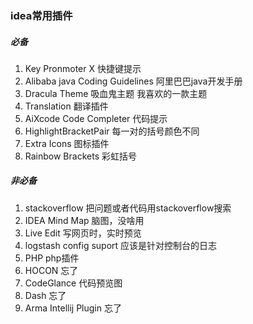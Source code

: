 ### idea常用插件
##### 必备
1. Key Pronmoter X  快捷键提示
1. Alibaba java Coding Guidelines 阿里巴巴java开发手册
1. Dracula Theme  吸血鬼主题 我喜欢的一款主题
1. Translation 翻译插件
1. AiXcode Code Completer 代码提示
1. HighlightBracketPair 每一对的括号颜色不同
1. Extra Icons 图标插件
1. Rainbow Brackets 彩虹括号
##### 非必备
1. stackoverflow 把问题或者代码用stackoverflow搜索
1. IDEA Mind Map 脑图，没啥用
1. Live Edit 写网页时，实时预览
1. logstash config suport 应该是针对控制台的日志
1. PHP php插件
1. HOCON 忘了
1. CodeGlance 代码预览图
1. Dash 忘了
1. Arma Intellij Plugin 忘了
